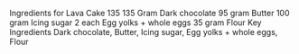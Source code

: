 Ingredients for Lava Cake
135 135 Gram Dark chocolate
95 gram Butter
100 gram Icing sugar
2 each Egg yolks + whole eggs
35 gram Flour
Key Ingredients
Dark chocolate, Butter, Icing sugar, Egg yolks + whole eggs, Flour